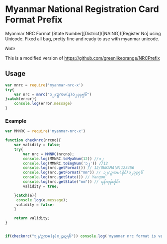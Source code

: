 Myanmar National Registration Card Format Prefix
================================================

Myanmar NRC Format [State Number]\[District]([NAING])[Register No] using Unicode. Fixed all bug, pretty fine and ready to use with myanmar unicode.

*Note*

This is a modified version of https://github.com/greenlikeorange/NRCPrefix


## Usage
```js
var mnrc = require('myanmar-nrc-x')
try{
	var nrc = mnrc("၁၂/ဥကမ(န)၀၂၃၄၅၆")
}catch(error){
	console.log(error.message)
}
```


### Example

```js
var MMNRC = require('myanmar-nrc-x')

function checknrc(nrcno){
	var validity = false;
	try{
		var nrc = MMNRC(nrcno);
		console.log(MMNRC.toMyaNum(12)) //၁၂
		console.log(MMNRC.toEngNum('၁၂')) //12
		console.log(nrc.getFormat()) // 12/OUKAMA(N)123456
		console.log(nrc.getFormat("mm")) // ၁၂/ဥကမ(နိုင်)၁၂၃၄၅၆
		console.log(nrc.getState()) // Yangon
		console.log(nrc.getState("mm")) // ရန်ကုန်တိုင်း
		validity = true;

	}catch(e){
	 console.log(e.message);
	 validity = false;
	}

	return validity;
}


if(checknrc("၁၂/ဥကမ(န)၀၂၃၄၅၆")) console.log('myanmar nrc format is valid')
```
